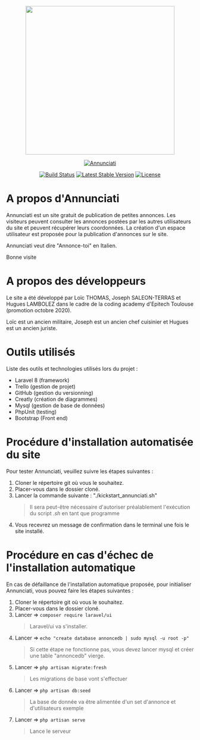 <p align="center"><a href="https://laravel.com" target="_blank"><img src="https://raw.githubusercontent.com/laravel/art/master/logo-lockup/5%20SVG/2%20CMYK/1%20Full%20Color/laravel-logolockup-cmyk-red.svg" width="400"></a></p>

<p align="center"><a href="https://imgbb.com/"><img src="https://i.ibb.co/PMRrfkj/Annunciati.png" alt="Annunciati" border="0" /></a></p>

<p align="center">
<a href="https://travis-ci.org/laravel/framework"><img src="https://travis-ci.org/laravel/framework.svg" alt="Build Status"></a>
<a href="https://packagist.org/packages/laravel/framework"><img src="https://img.shields.io/packagist/v/laravel/framework" alt="Latest Stable Version"></a>
<a href="https://packagist.org/packages/laravel/framework"><img src="https://img.shields.io/packagist/l/laravel/framework" alt="License"></a>
</p>

# A propos d'Annunciati 

Annunciati est un site gratuit de publication de petites annonces. Les visiteurs peuvent consulter les annonces postées par les autres utilisateurs du site et peuvent récupérer leurs coordonnées. 
La création d'un espace utilisateur est proposée pour la publication d'annonces sur le site.

Annunciati veut dire "Annonce-toi" en Italien.

Bonne visite

# A propos des développeurs

Le site a été développé par Loïc THOMAS, Joseph SALEON-TERRAS et Hugues LAMBOLEZ dans le cadre de la coding academy d'Epitech Toulouse (promotion octobre 2020).

Loïc est un ancien militaire, Joseph est un ancien chef cuisinier et Hugues est un ancien juriste.

# Outils utilisés

Liste des outils et technologies utilisés lors du projet :
- Laravel 8 (framework)
- Trello (gestion de projet)
- GitHub (gestion du versionning)
- Creatly (création de diagrammes)
- Mysql (gestion de base de données)
- PhpUnit (testing)
- Bootstrap (Front end)

# Procédure d'installation automatisée du site #

Pour tester Annunciati, veuillez suivre les étapes suivantes :

1. Cloner le répertoire git où vous le souhaitez.
2. Placer-vous dans le dossier cloné.
3. Lancer la commande suivante : "./kickstart_annunciati.sh"
    > Il sera peut-être nécessaire d'autoriser préalablement l'exécution du script *.sh* en tant que programme
4. Vous recevrez un message de confirmation dans le terminal une fois le site installé.


# Procédure en cas d'échec de l'installation automatique #

En cas de défaillance de l'installation automatique proposée, pour initialiser Annunciati, vous pouvez faire les étapes suivantes :

1. Cloner le répertoire git où vous le souhaitez.
2. Placer-vous dans le dossier cloné.
3. Lancer  =>  ``` composer require laravel/ui ```
    > Laravel/ui va s'installer.
4. Lancer  => ``` echo "create database annoncedb | sudo mysql -u root -p" ```
    > Si cette étape ne fonctionne pas, vous devez lancer mysql et créer une table "annoncedb" vierge.
5. Lancer  => ``` php artisan migrate:fresh ```
    > Les migrations de base vont s'effectuer
6. Lancer  => ``` php artisan db:seed ```
    > La base de donnée va être alimentée d'un set d'annonce et d'utilisateurs exemple
7. Lancer  => ``` php artisan serve ```
    > Lance le serveur